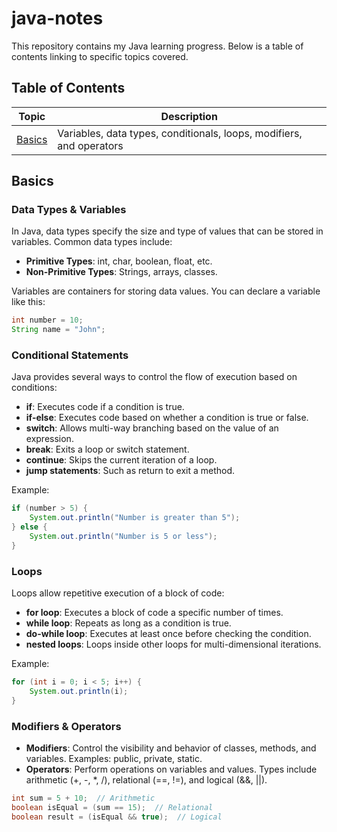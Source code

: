 # java-notes

This repository contains my Java learning progress. Below is a table of contents linking to specific topics covered.

## Table of Contents

| Topic               | Description                                                                |
|---------------------|----------------------------------------------------------------------------|
| [Basics](#basics)    | Variables, data types, conditionals, loops, modifiers, and operators |

## Basics

### Data Types & Variables
In Java, data types specify the size and type of values that can be stored in variables. Common data types include:
- **Primitive Types**: int, char, boolean, float, etc.
- **Non-Primitive Types**: Strings, arrays, classes.

Variables are containers for storing data values. You can declare a variable like this:
```java
int number = 10;
String name = "John";
```

### Conditional Statements
Java provides several ways to control the flow of execution based on conditions:
- **if**: Executes code if a condition is true.
- **if-else**: Executes code based on whether a condition is true or false.
- **switch**: Allows multi-way branching based on the value of an expression.
- **break**: Exits a loop or switch statement.
- **continue**: Skips the current iteration of a loop.
- **jump statements**: Such as return to exit a method.

Example:
```java
if (number > 5) {
    System.out.println("Number is greater than 5");
} else {
    System.out.println("Number is 5 or less");
}
```

### Loops
Loops allow repetitive execution of a block of code:
- **for loop**: Executes a block of code a specific number of times.
- **while loop**: Repeats as long as a condition is true.
- **do-while loop**: Executes at least once before checking the condition.
- **nested loops**: Loops inside other loops for multi-dimensional iterations.

Example:
```java
for (int i = 0; i < 5; i++) {
    System.out.println(i);
}
```

### Modifiers & Operators
- **Modifiers**: Control the visibility and behavior of classes, methods, and variables. Examples: public, private, static.
- **Operators**: Perform operations on variables and values. Types include arithmetic (+, -, *, /), relational (==, !=), and logical (&&, ||).

```java
int sum = 5 + 10;  // Arithmetic
boolean isEqual = (sum == 15);  // Relational
boolean result = (isEqual && true);  // Logical
```
